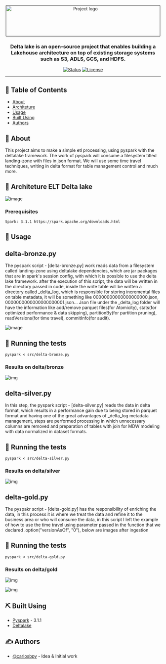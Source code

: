 <p align="center">
  <a href="" rel="noopener">
 <img width=500px height=100px src="https://docs.delta.io/latest/_static/delta-lake-logo.png" alt="Project logo"></a>
</p>

<h3 align="center">Delta lake is an open-source project that enables building a Lakehouse architecture on top of existing storage systems such as S3, ADLS, GCS, and HDFS.</h3>

<div align="center">

[![Status](https://img.shields.io/badge/status-active-success.svg)]()
[![License](https://img.shields.io/badge/license-MIT-blue.svg)](/LICENSE)

</div>

---

## 📝 Table of Contents

- [About](#about)
- [Architeture](#architeture)
- [Usage](#usage)
- [Built Using](#built_using)
- [Authors](#authors)

## 🧐 About <a name = "about"></a>

This project aims to make a simple etl processing, using pyspark with the deltalake framework. The work of pyspark will consume a filesystem titled landing-zone with files in json format. We will use some time travel techniques, writing in delta format for table management control and much more.

## 🔧 Architeture ELT Delta lake <a name = "architeture"></a>

![image](https://live-delta-io.pantheonsite.io/wp-content/uploads/2019/04/Delta-Lake-marketecture-0423c.png)

### Prerequisites

```
Spark: 3.1.1 https://spark.apache.org/downloads.html
```

## 🎈 Usage <a name="usage"></a>

## delta-bronze.py
The pyspark script - [delta-bronze.py] work reads data from a filesystem called landing-zone using deltalake dependencies, which are jar packages that are in spark's session config, with which it is possible to use the delta lake framework. after the execution of this script, the data will be written in the directory passed in code, inside the write table will be written a directory called _delta_log, which is responsible for storing incremental files on table metadata, it will be something like
00000000000000000000.json, 0000000000000000000001.json...
Json file under the _delta_log folder will have the information like add/remove parquet files(for Atomicity), stats(for optimized performance & data skipping), partitionBy(for partition pruning), readVersions(for time travel), commitInfo(for audit).

![image](https://miro.medium.com/max/1400/0*5XnRRdbrbuuNGFzJ.png)

## 🔧 Running the tests

```
pyspark < src/delta-bronze.py
```

### Results on delta/bronze

![img](https://github.com/carlosbpy/deltalake-architecture/blob/main/docs/img/Screen%20Shot%202021-06-03%20at%2013.18.08.png)

## delta-silver.py
In this step, the pyspark script - [delta-silver.py] reads the data in delta format, which results in a performance gain due to being stored in parquet format and having one of the great advantages of _delta_log metadata management, steps are performed processing in which unnecessary columns are removed and preparation of tables with join for MDW modeling with data normalized in dataset formats.
## 🔧 Running the tests

```
pyspark < src/delta-silver.py
```

### Results on delta/silver
![img](https://github.com/carlosbpy/deltalake-architecture/blob/main/docs/img/Screen%20Shot%202021-06-03%20at%2013.33.40.png)

## delta-gold.py
The pyspakr script - [delta-gold.py] has the responsibility of enriching the data, in this process it is where we treat the data and refine it to the business area or who will consume the data, in this script I left the example of how to use the time travel using parameter passed in the function that we declared .option("versionAsOf", "0"), below are images after ingestion
## 🔧 Running the tests

```
pyspark < src/delta-gold.py
```

### Results on delta/gold
![img](https://github.com/carlosbpy/deltalake-architecture/blob/main/docs/img/Screen%20Shot%202021-06-03%20at%2013.39.27.png)

![img](https://github.com/carlosbpy/deltalake-architecture/blob/main/docs/img/Screen%20Shot%202021-06-03%20at%2013.40.00.png)


## ⛏️ Built Using <a name = "built_using"></a>

- [Pyspark](https://spark.apache.org/docs/latest/api/python/index.html) - 3.1.1
- [Deltalake](https://docs.delta.io/latest/quick-start.html) 

## ✍️ Authors <a name = "authors"></a>

- [@carlosbpy](https://github.com/carlosbpy) - Idea & Initial work